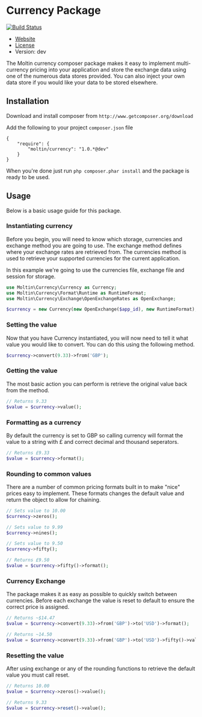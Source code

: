 # Currency Package

[![Build Status](https://secure.travis-ci.org/moltin/currency.png)](http://travis-ci.org/moltin/currency)

* [Website](http://molt.in)
* [License](https://github.com/moltin/currency/blob/master/LICENSE)
* Version: dev

The Moltin currency composer package makes it easy to implement multi-currency pricing into your application and
store the exchange data using one of the numerous data stores provided. You can also inject your own data store if you
would like your data to be stored elsewhere.

## Installation
Download and install composer from `http://www.getcomposer.org/download`

Add the following to your project `composer.json` file
```
{
    "require": {
        "moltin/currency": "1.0.*@dev"
    }
}
```
When you're done just run `php composer.phar install` and the package is ready to be used.

## Usage
Below is a basic usage guide for this package.

### Instantiating currency
Before you begin, you will need to know which storage, currencies and exchange method you are going to use. The exchange method
defines where your exchange rates are retrieved from. The currencies method is used to retrieve your supported currencies
for the current application.

In this example we're going to use the currencies file, exchange file and session for storage.

```php
use Moltin\Currency\Currency as Currency;
use Moltin\Currency\Format\Runtime as RuntimeFormat;
use Moltin\Currency\Exchange\OpenExchangeRates as OpenExchange;

$currency = new Currency(new OpenExchange($app_id), new RuntimeFormat);
```

### Setting the value
Now that you have Currency instantiated, you will now need to tell it what value you would like to convert.
You can do this using the following method.

```php
$currency->convert(9.33)->from('GBP');
```

### Getting the value
The most basic action you can perform is retrieve the original value back from the method.

```php
// Returns 9.33
$value = $currency->value();
```

### Formatting as a currency
By default the currency is set to GBP so calling currency will format the value to a string with £ and correct
decimal and thousand seperators.

```php
// Returns £9.33
$value = $currency->format();
```

### Rounding to common values
There are a number of common pricing formats built in to make "nice" prices easy to implement. These
formats changes the default value and return the object to allow for chaining.

```php
// Sets value to 10.00
$currency->zeros();

// Sets value to 9.99
$currency->nines();

// Sets value to 9.50
$currency->fifty();

// Returns £9.50
$value = $currency->fifty()->format();
```

### Currency Exchange
The package makes it as easy as possible to quickly switch between currencies. Before each exchange the value
is reset to default to ensure the correct price is assigned.

```php
// Returns ~$14.47
$value = $currency->convert(9.33)->from('GBP')->to('USD')->format();

// Returns ~14.50
$value = $currency->convert(9.33)->from('GBP')->to('USD')->fifty()->value();
```

### Resetting the value
After using exchange or any of the rounding functions to retrieve the default value you must call reset.

```php
// Returns 10.00
$value = $currency->zeros()->value();

// Returns 9.33
$value = $currency->reset()->value();
```
